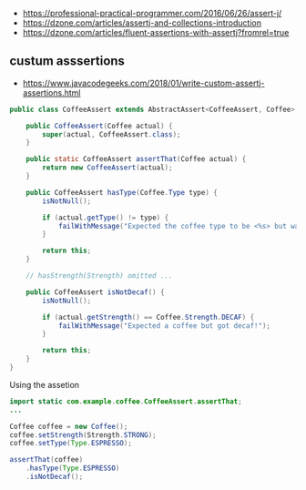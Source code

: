 - https://professional-practical-programmer.com/2016/06/26/assert-j/
- https://dzone.com/articles/assertj-and-collections-introduction
- https://dzone.com/articles/fluent-assertions-with-assertj?fromrel=true

## custum asssertions

- https://www.javacodegeeks.com/2018/01/write-custom-assertj-assertions.html

```java
public class CoffeeAssert extends AbstractAssert<CoffeeAssert, Coffee> {

    public CoffeeAssert(Coffee actual) {
        super(actual, CoffeeAssert.class);
    }

    public static CoffeeAssert assertThat(Coffee actual) {
        return new CoffeeAssert(actual);
    }

    public CoffeeAssert hasType(Coffee.Type type) {
        isNotNull();

        if (actual.getType() != type) {
            failWithMessage("Expected the coffee type to be <%s> but was <%s>", type, actual.getType());
        }

        return this;
    }

    // hasStrength(Strength) omitted ...

    public CoffeeAssert isNotDecaf() {
        isNotNull();

        if (actual.getStrength() == Coffee.Strength.DECAF) {
            failWithMessage("Expected a coffee but got decaf!");
        }

        return this;
    }
}

```
Using the assetion

```java
import static com.example.coffee.CoffeeAssert.assertThat;
...

Coffee coffee = new Coffee();
coffee.setStrength(Strength.STRONG);
coffee.setType(Type.ESPRESSO);

assertThat(coffee)
    .hasType(Type.ESPRESSO)
    .isNotDecaf();
```
